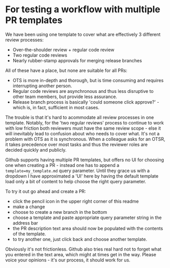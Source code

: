 # For testing a workflow with multiple PR templates

We have been using one template to cover what are effectively 3 different review processes:
- Over-the-shoulder review + regular code review
- Two regular code reviews
- Nearly rubber-stamp approvals for merging release branches

All of these have a place, but none are suitable for all PRs:
- OTS is more in-depth and thorough, but is time consuming and requires interrupting another person.
- Regular code reviews are asynchronous and thus less disruptive to other team members, but provide less assurance.
- Release branch process is basically 'could someone click approve?' - which is, in fact, sufficient in most cases.

The trouble is that it's hard to acommodate all review processes in one template. Notably, for the 'two regular reviews' process to continue to work with low friction both reviewers must have the same review scope - else it will inevitably lead to confusion about who needs to cover what. It's not a problem with OTS as it is synchronous. When a colleague asks for an OTSR, it takes precedence over most tasks and thus the reviewer roles are decided quickly and publicly.

Github supports having multiple PR templates, but offers no UI for choosing one when creating a PR - instead one has to append a `template=my_template.md` query parameter. Until they grace us with a dropdown I have approximated a 'UI' here by having the default template load only a bit of content to help choose the right query parameter.

To try it out go ahead and create a PR:
- click the pencil icon in the upper right corner of this readme
- make a change
- choose to create a new branch in the bottom
- choose a template and paste appropriate query parameter string in the address bar
- the PR description text area should now be populated with the contents of the template.
- to try another one, just click back and choose another template.

Obviously it's not frictionless. Github also tries real hard not to forget what you entered in the text area, which might at times get in the way. Please voice your opinions - it's our process, it should work for us.
